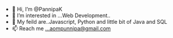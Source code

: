 - 👋 Hi, I’m @PannipaK
- 👀 I’m interested in ...Web Development..
- 🌱 My feild are..Javascript, Python and little bit of Java and SQL
- 📫 Reach me ...aompunnipa@gmail.com

<!---
PannipaK/PannipaK is a ✨ special ✨ repository because its `README.md` (this file) appears on your GitHub profile.
You can click the Preview link to take a look at your changes.
--->
